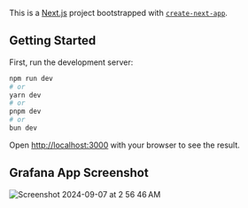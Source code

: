 This is a [Next.js](https://nextjs.org) project bootstrapped with [`create-next-app`](https://nextjs.org/docs/app/api-reference/cli/create-next-app).

## Getting Started

First, run the development server:

```bash
npm run dev
# or
yarn dev
# or
pnpm dev
# or
bun dev
```

Open [http://localhost:3000](http://localhost:3000) with your browser to see the result.

## Grafana App Screenshot 

![Screenshot 2024-09-07 at 2 56 46 AM](https://github.com/user-attachments/assets/9e44d55b-87b4-4670-b4d4-14c0b14c588b)


